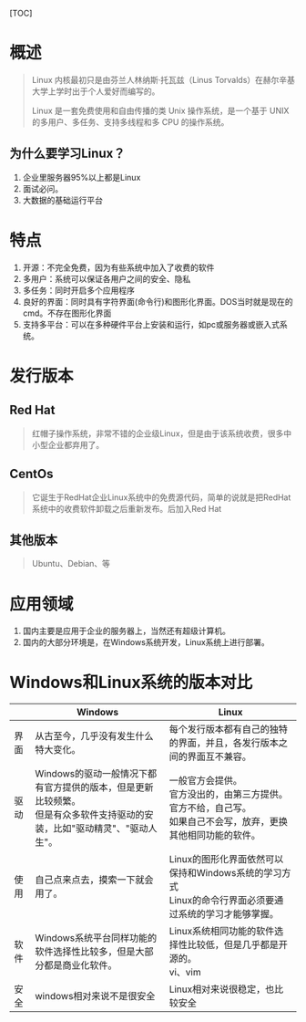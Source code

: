 [TOC]

# 概述

> Linux 内核最初只是由芬兰人林纳斯·托瓦兹（Linus Torvalds）在赫尔辛基大学上学时出于个人爱好而编写的。
>
> Linux 是一套免费使用和自由传播的类 Unix 操作系统，是一个基于 UNIX 的多用户、多任务、支持多线程和多 CPU 的操作系统。

## 为什么要学习Linux？

1. 企业里服务器95%以上都是Linux
2. 面试必问。
3. 大数据的基础运行平台



# 特点

1. 开源：不完全免费，因为有些系统中加入了收费的软件
2. 多用户：系统可以保证各用户之间的安全、隐私
3. 多任务：同时开启多个应用程序
4. 良好的界面：同时具有字符界面(命令行)和图形化界面。DOS当时就是现在的cmd。不存在图形化界面
5. 支持多平台：可以在多种硬件平台上安装和运行，如pc或服务器或嵌入式系统。

# 发行版本

## Red Hat

> 红帽子操作系统，非常不错的企业级Linux，但是由于该系统收费，很多中小型企业都弃用了。

## CentOs

> 它诞生于RedHat企业Linux系统中的免费源代码，简单的说就是把RedHat系统中的收费软件卸载之后重新发布。后加入Red Hat

## 其他版本

> Ubuntu、Debian、等



# 应用领域

1. 国内主要是应用于企业的服务器上，当然还有超级计算机。
2. 国内的大部分环境是，在Windows系统开发，Linux系统上进行部署。



# Windows和Linux系统的版本对比

|      | Windows                                                      | Linux                                                        |
| ---- | ------------------------------------------------------------ | ------------------------------------------------------------ |
| 界面 | 从古至今，几乎没有发生什么特大变化。                         | 每个发行版本都有自己的独特的界面，并且，各发行版本之间的界面互不兼容。 |
| 驱动 | Windows的驱动一般情况下都有官方提供的版本，但是更新比较频繁。<br />但是有众多软件支持驱动的安装，比如"驱动精灵"、"驱动人生"。 | 一般官方会提供。<br />官方没出的，由第三方提供。<br />官方不给，自己写。<br />如果自己不会写，放弃，更换其他相同功能的软件。 |
| 使用 | 自己点来点去，摸索一下就会用了。                             | Linux的图形化界面依然可以保持和Windows系统的学习方式<br />Linux的命令行界面必须要通过系统的学习才能够掌握。 |
| 软件 | Windows系统平台同样功能的软件选择性比较多，但是大部分都是商业化软件。 | Linux系统相同功能的软件选择性比较低，但是几乎都是开源的。<br />vi、vim |
| 安全 | windows相对来说不是很安全                                    | Linux相对来说很稳定，也比较安全                              |

